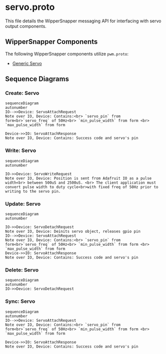 
# servo.proto

  This file details the WipperSnapper messaging API for interfacing with servo output components.

## WipperSnapper Components

  

The following WipperSnapper components utilize `pwm.proto`:
* [Generic Servo](https://github.com/adafruit/Wippersnapper_Components/tree/main/components/servo/servo)
  

## Sequence Diagrams

  

### Create: Servo

```mermaid
sequenceDiagram
autonumber
IO-->>Device: ServoAttachRequest
Note over IO, Device: Contains:<br> `servo_pin` from form<br>`servo_freq` of 50Hz<br> `min_pulse_width` from form <br> `max_pulse_width` from form

Device->>IO: ServoAttachResponse
Note over IO, Device: Contains: Success code and servo's pin
```

### Write: Servo

```mermaid
sequenceDiagram
autonumber

IO->>Device: ServoWriteRequest
Note over IO, Device: Position is sent from Adafruit IO as a pulse width<br> between 500uS and 2500uS. <br> The client application must convert pulse width to duty cycle<br>with fixed freq of 50Hz prior to writing to the servo pin.
```

  

### Update: Servo

```mermaid
sequenceDiagram
autonumber

IO->>Device: ServoDetachRequest
Note over IO, Device: Deinits servo object, releases gpio pin
IO-->>Device: ServoAttachRequest
Note over IO, Device: Contains:<br> `servo_pin` from form<br>`servo_freq` of 50Hz<br> `min_pulse_width` from form <br> `max_pulse_width` from form
Device->>IO: ServoAttachResponse
Note over IO, Device: Contains: Success code and servo's pin
```

  

### Delete: Servo

```mermaid
sequenceDiagram
autonumber
IO->>Device: ServoDetachRequest
```

  

### Sync: Servo

```mermaid
sequenceDiagram
autonumber
IO-->>Device: ServoAttachRequest
Note over IO, Device: Contains:<br> `servo_pin` from form<br>`servo_freq` of 50Hz<br> `min_pulse_width` from form <br> `max_pulse_width` from form

Device->>IO: ServoAttachResponse
Note over IO, Device: Contains: Success code and servo's pin
```